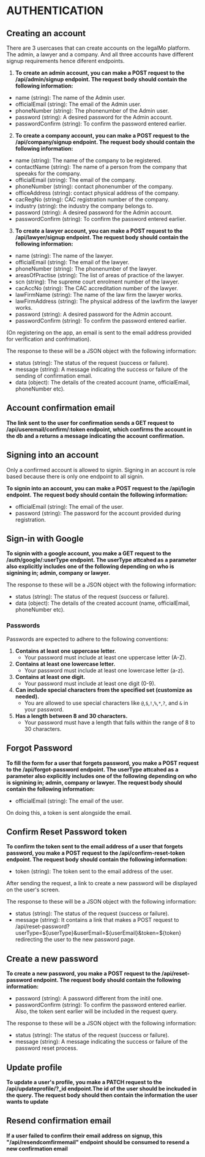 # AUTHENTICATION
## Creating an account
There are 3 usercases that can create accounts on the legalMo platform. The admin, a lawyer and a company. And all three accounts have different signup requirements hence diferent endpoints.

1. **To create an admin account, you can make a POST request to the /api/admin/signup endpoint. The request body should contain the following information:**
  - name (string): The name of the Admin user.
  - officialEmail (string): The email of the Admin user.
  - phoneNumber (string): The phonenumber of the Admin user.
  - password (string): A desired password for the Admin account.
  - passwordConfirm (string): To confirm the password entered earlier.

2. **To create a company account, you can make a POST request to the /api/company/signup endpoint. The request body should contain the following information:**
  - name (string): The name of the company to be registered.
  - contactName (string): The name of a person from the company that speeaks for the company.
  - officialEmail (string): The email of the company.
  - phoneNumber (string): contact phonenumber of the company.
  - officeAddress (string): contact physical address of the company.
  - cacRegNo (string): CAC registration number of the company.
  - industry (string): the industry the company belongs to.
  - password (string): A desired password for the Admin account.
  - passwordConfirm (string): To confirm the password entered earlier.

3. **To create a lawyer account, you can make a POST request to the /api/lawyer/signup endpoint. The request body should contain the following information:**
  - name (string): The name of the lawyer.
  - officialEmail (string): The email of the lawyer.
  - phoneNumber (string): The phonenumber of the lawyer.
  - areasOfPractise (string): The list of areas of practice of the lawyer.
  - scn (string): The supreme court enrolment number of the lawyer.
  - cacAccNo (string): The CAC accreditation number of the lawyer.
  - lawFirmName (string): The name of the law firm the lawyer works.
  - lawFirmAddress (string): The physical address of the lawfirm the lawyer works.
  - password (string): A desired password for the Admin account.
  - passwordConfirm (string): To confirm the password entered earlier.

(On registering on the app, an email is sent to the email address provided for verification and confrimation).

The response to these will be a JSON object with the following information:

 - status (string): The status of the request (success or failure).
 - message (string): A message indicating the success or failure of the sending of confirmation email.
 - data (object): The details of the created account (name, officialEmail, phoneNumber etc).

 ## Account confirmation email
**The link sent to the user for confirmation sends a GET request to /api/useremail/confirm/:token endpoint, which confirms the account in the db and a returns a message indicating the account confirmation.**

## Signing into an account
Only a confirmed account is allowed to signin. 
Signing in an account is role based because there is only one endpoint to all signin.

**To signin into an account, you can make a POST request to the /api/login endpoint.** 
**The request body should contain the following information:**
 - officialEmail (string): The email of the user.
 - password (string): The password for the account provided during registration.

## Sign-in with Google
**To signin with a google account, you make a GET request to the /auth/google/:userType endpoint. The userType attcahed as a parameter also explicitly includes one of the following depending on who is signining in; admin, company or lawyer.** 

The response to these will be a JSON object with the following information:
 - status (string): The status of the request (success or failure).
 - data (object): The details of the created account (name, officialEmail, phoneNumber etc).

### Passwords
Passwords are expected to adhere to the following conventions:
1. **Contains at least one uppercase letter.**
   - Your password must include at least one uppercase letter (A-Z).
2. **Contains at least one lowercase letter.**
   - Your password must include at least one lowercase letter (a-z).
3. **Contains at least one digit.**
   - Your password must include at least one digit (0-9).
4. **Can include special characters from the specified set (customize as needed).**
   - You are allowed to use special characters like `@`,`$`,`!`,`%`,`*`,`?`, and `&` in your password. 
5. **Has a length between 8 and 30 characters.**
   - Your password must have a length that falls within the range of 8 to 30 characters.

## Forgot Password
**To fill the form for a user that forgets password, you make a POST request to the /api/forgot-password endpoint. The userType attcahed as a parameter also explicitly includes one of the following depending on who is signining in; admin, company or lawyer. The request body should contain the following information:**
  - officialEmail (string): The email of the user.

On doing this, a token is sent alongside the email.
## Confirm Reset Password token
**To confirm the token sent to the email address of a user that forgets password, you make a POST request to the /api/confirm-reset-token endpoint. The request body should contain the following information:**
  - token (string): The token sent to the email address of the user.

After sending the request, a link to create a new password will be displayed on the user's screen. 

The response to these will be a JSON object with the following information:
 - status (string): The status of the request (success or failure).
 - message (string): It contains a link that makes a POST request to /api/reset-password?userType=${userType}&userEmail=${userEmail}&token=${token} redirecting the user to the new password page. 
 ## Create a new password
**To create a new password, you make a POST request to the /api/reset-password endpoint. The request body should contain the following information:**
  - password (string): A password different from the initil one.
  - passwordConfirm (string): To confirm the password entered earlier.
Also, the token sent earlier will be included in the request query.

The response to these will be a JSON object with the following information:
 - status (string): The status of the request (success or failure).
 - message (string):  A message indicating the success or failure of the password reset process.

 ## Update profile
**To update a user's profile, you make a PATCH request to the /api/updateprofile/?_id endpoint.The id of the user should be inckuded in the query. The request body should then contain the information the user wants to update**

## Resend confirmation email
**If a user failed to confirm their email address on signup, this "/api/resendcomfirmemail" endpoint should be consumed to resend a new confirmation email**